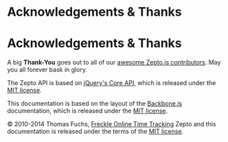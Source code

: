 # Acknowledgements & Thanks

# Acknowledgements & Thanks

A big **Thank-You** goes out to all of our [awesome Zepto.js contributors](https://github.com/madrobby/zepto/contributors). May you all forever bask in glory.

The Zepto API is based on [jQuery's Core API](http://jquery.com/), which is released under the [MIT license](https://github.com/jquery/jquery/blob/master/MIT-LICENSE.txt).

This documentation is based on the layout of the [Backbone.js](https://github.com/documentcloud/backbone/) documentation, which is released under the [MIT license](https://github.com/documentcloud/backbone/blob/master/LICENSE).

© 2010-2014 Thomas Fuchs, [Freckle Online Time Tracking](http://letsfreckle.com) Zepto and this documentation is released under the terms of the [MIT license](https://github.com/madrobby/zepto/blob/master/MIT-LICENSE).